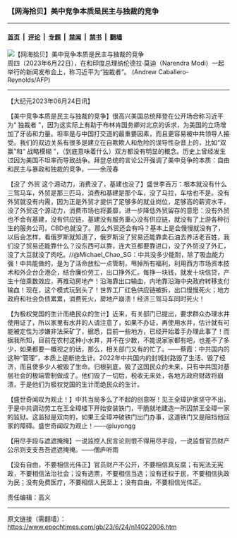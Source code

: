 ### 【网海拾贝】美中竞争本质是民主与独裁的竞争

---

#### [首页](../../../..?n14022006) &nbsp;|&nbsp; [评论](../../../../../epoch-comment?n14022006) &nbsp;|&nbsp; [专题](../../../../../epoch-special?n14022006) &nbsp;|&nbsp; [禁闻](../../../../../epoch-news?n14022006) &nbsp;|&nbsp; [禁书](../../../../../books?n14022006) &nbsp;|&nbsp; [翻墙](https://github.com/gfw-breaker/nogfw/blob/master/README.md?n14022006)


<div><img alt="【网海拾贝】美中竞争本质是民主与独裁的竞争" class="attachment-djy_600_400 size-djy_600_400 wp-post-image" src="https://i.epochtimes.com/assets/uploads/2023/06/id14022010-000_33KR8LP-.jpeg"/>
<div class="caption">
 周四（2023年6月22日），在和印度总理纳伦德拉‧莫迪（Narendra Modi）一起举行的新闻发布会上，称习近平为“独裁者”。 (Andrew Caballero-Reynolds/AFP)
</div></div><hr/><div class="post_content" id="artbody" itemprop="articleBody">
 <!-- article content begin -->
 <p>
  【大纪元2023年06月24日讯】
 </p>
 <p>
  【美中竞争本质是民主与独裁的竞争】很高兴美国总统拜登在公开场合称习近平为“
  <ok href="https://www.epochtimes.com/gb/tag/%E7%8B%AC%E8%A3%81%E8%80%85.html">
   独裁者
  </ok>
  ”，因为这实际上有助于布林肯国务卿对北京的诉求，为美国的立场增加了牙齿和力量。坦率是与中国打交道的最重要因素，而且更容易被中共领导人接受。我们的双边关系有很多是建立在自欺欺人和危险的误导性杂音上的，比如“双赢”和“
  <ok href="https://www.epochtimes.com/gb/tag/%E6%88%98%E7%95%A5%E6%A8%A1%E7%B3%8A.html">
   战略模糊
  </ok>
  ”，（到底意味着什么）双方都没有明显的概念。历史上曾经发生过因为美国不坦率而导致战争。拜登总统的言论公开强调了美中竞争的本质：自由和民主与暴政和独裁的竞争。——余茂春
 </p>
 <p>
  【没了
  <ok href="https://www.epochtimes.com/gb/tag/%E5%A4%96%E8%B4%B8.html">
   外贸
  </ok>
  这个源动力，消费没了，基建也没了】盛世李百万：根本就没有什么三驾马车，外贸是那三匹马，消费和基建是那个车，没了马拉，车啥也不是。没有外贸就没有内需，因为正是外贸才提供了足够多的就业岗位，足够高的薪资水平，没了外贸这个源动力，消费市场也将萎靡，进一步降低外贸留存的意愿：没有外贸也不会有基建，没有供应链，基建没有服务重心没有供应链，就没有了上游各种衍生的服务公司，CBD也就没了。那么外贸还会有吗？基本上是会慢慢就没有了，以后会怎样，看俄罗斯就知道了，俄罗斯没了贸易还能靠卖石油去养活老百姓，我们没了贸易还能靠什么？没东西可以靠，连大豆都要靠进口，没了外贸没了外汇，没了大豆就没了肉吃。//@Michael_Chao_SG：中共没多少能耐，除了吸血能力强！中共能做的，是为了活命放松一点管制，甩掉所有福利，利用西方市场资本技术和外企台企港企，结合廉价劳工，出口挣外汇。每挣一块钱，就发十块信贷，产生十倍乘数效应，再推动房地产！沿海靠出口输血，内地靠沿海中央政府转移支付输血！现在，这个模式玩到头了！世界工厂红色供应链被拆，出口慢慢死火；地方政府和社会负债累累，消费死火，房地产崩溃！经济三驾马车同时死火！
 </p>
 <p>
  【为极权党国的生计而绝民众的生计】近来，有关部门已提出，要求群众办理水井使用证了，所以家里有水井的人请注意了，如果不办证，再使用水井，估计就有可能被定性为涉嫌非法采矿了，据悉，目前一些地方，已经开始着手办理此事了！而据我所知，目前在农村这种小水井，并不在少数，不能说家家都有吧，也差不了多少，如果都要一概视之的话，那么，相关部门又有的忙了。——蔡霞：中共国内的这种“管理”，本质上是断绝生计。2022年中共国内的封城封路毁了生活、毁了经济，而且使多少人被毁了生命。归根到底，毁了这国民众的未来，只有中共国对基层社会的极端管制做成了。他们毁了一切后，税收无来处，各地方政府财政将崩溃，于是他们为极权党国的生计而绝民众的生计。
 </p>
 <p>
  【盛世奇闻叹为观止！】中共当局多么了不起的创意呀！见王全璋护家坚守不出，于是中共调动劳工在王全璋楼下开始安装铁门，干脆就地建造一所囚禁王全璋一家的监狱。这监狱是双向的，如果王全璋冲破铁门出门办事，这道铁门又是阻挡他回家的障碍。盛世奇闻叹为观止！——@luyongg
 </p>
 <p>
  【用尽手段与遮遮掩掩】一说监控人民言论则恨不得用尽手段，一说监督官员财产公示则支支吾吾遮遮掩掩。——僧庐听雨
 </p>
 <p>
  【没有自由，不要相信光伟正】官员财产不公开，不要相信真反腐；有宪法无宪政，不要相信法治社会；没有选票，不要相信当选；没有还权于民，不要相信执政为民；没有免费医疗，不要相信人民至上；没有自由，不要相信光伟正。
 </p>
 <p>
  责任编辑：高义
 </p>
 <!-- article content end -->
 <div id="below_article_ad">
 </div>
</div>


---

原文链接（需翻墙）：https://www.epochtimes.com/gb/23/6/24/n14022006.htm